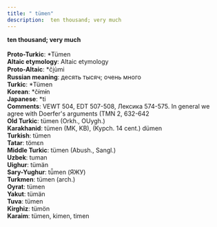 ```yaml
---
title: " tümen"
description:  ten thousand; very much
---
```

<strong> ten thousand; very much</strong><br><br>
<strong>Proto-Turkic</strong>:  *Tümen<br>
<strong>Altaic etymology</strong>:  Altaic etymology<br>
<strong> Proto-Altaic</strong>:  *či̯ùmi<br>
<strong>Russian meaning</strong>:  десять тысяч; очень много<br>
<strong>Turkic</strong>:  *Tümen<br>
<strong>Korean</strong>:  *čɨ́mɨ́n<br>
<strong>Japanese</strong>:  *ti<br>
<strong>Comments</strong>:  VEWT 504, EDT 507-508, Лексика 574-575. In general we agree with Doerfer's arguments (TMN 2, 632-642<br>
<strong>Old Turkic</strong>:  tümen (Orkh., OUygh.)<br>
<strong>Karakhanid</strong>:  tümen (MK, KB), (Kypch. 14 cent.) dümen<br>
<strong>Turkish</strong>:  tümen<br>
<strong>Tatar</strong>:  tömɛn<br>
<strong>Middle Turkic</strong>:  tümen (Abush., Sangl.)<br>
<strong>Uzbek</strong>:  tuman<br>
<strong>Uighur</strong>:  tümän<br>
<strong>Sary-Yughur</strong>:  tü̆men (ЯЖУ)<br>
<strong>Turkmen</strong>:  tümen (arch.)<br>
<strong>Oyrat</strong>:  tümen<br>
<strong>Yakut</strong>:  tümän<br>
<strong>Tuva</strong>:  tümen<br>
<strong>Kirghiz</strong>:  tümön<br>
<strong>Karaim</strong>:  tümen, kimen, timen<br>


